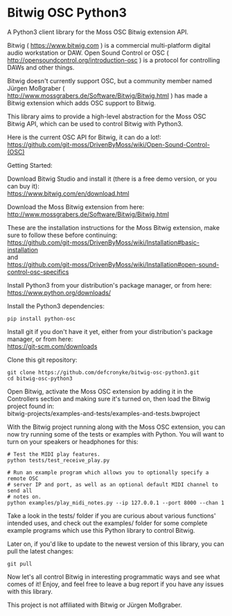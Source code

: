 # Bitwig OSC Python3
A Python3 client library for the Moss OSC Bitwig extension API.

Bitwig ( https://www.bitwig.com ) is a commercial multi-platform digital audio workstation or DAW. Open Sound Control or OSC ( http://opensoundcontrol.org/introduction-osc ) is a protocol for controlling DAWs and other things.  

Bitwig doesn't currently support OSC, but a community member named Jürgen Moßgraber ( http://www.mossgrabers.de/Software/Bitwig/Bitwig.html ) has made a Bitwig extension which adds OSC support to Bitwig.

This library aims to provide a high-level abstraction for the Moss OSC Bitwig API, which can be used to control Bitwig with Python3.

Here is the current OSC API for Bitwig, it can do a lot!:  
https://github.com/git-moss/DrivenByMoss/wiki/Open-Sound-Control-(OSC)
  
  
Getting Started:

Download Bitwig Studio and install it (there is a free demo version, or you can buy it):  
https://www.bitwig.com/en/download.html

Download the Moss Bitwig extension from here:  
http://www.mossgrabers.de/Software/Bitwig/Bitwig.html

These are the installation instructions for the Moss Bitwig extension, make sure to follow these before continuing:  
https://github.com/git-moss/DrivenByMoss/wiki/Installation#basic-installation  
and  
https://github.com/git-moss/DrivenByMoss/wiki/Installation#open-sound-control-osc-specifics

Install Python3 from your distribution's package manager, or from here:  
https://www.python.org/downloads/

Install the Python3 dependencies:
```
pip install python-osc
```

Install git if you don't have it yet, either from your distribution's package manager, or from here:  
https://git-scm.com/downloads

Clone this git repository:
```
git clone https://github.com/defcronyke/bitwig-osc-python3.git
cd bitwig-osc-python3
```

Open Bitwig, activate the Moss OSC extension by adding it in the Controllers section and making sure it's turned on, then load the Bitwig project found in:  
bitwig-projects/examples-and-tests/examples-and-tests.bwproject

With the Bitwig project running along with the Moss OSC extension, you can now try running some of the tests or examples with Python. You will want to turn on your speakers or headphones for this:

```
# Test the MIDI play features.
python tests/test_receive_play.py

# Run an example program which allows you to optionally specify a remote OSC 
# server IP and port, as well as an optional default MIDI channel to send all 
# notes on.
python examples/play_midi_notes.py --ip 127.0.0.1 --port 8000 --chan 1
```

Take a look in the tests/ folder if you are curious about various functions' intended uses, and check out the examples/ folder for some complete example programs which use this Python library to control Bitwig.

Later on, if you'd like to update to the newest version of this library, you can pull the latest changes:
```
git pull
```

Now let's all control Bitwig in interesting programmatic ways and see what comes of it! Enjoy, and feel free to leave a bug report if you have any issues with this library.

This project is not affiliated with Bitwig or Jürgen Moßgraber.
